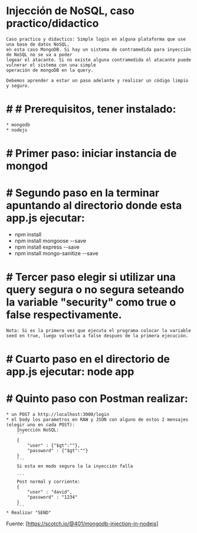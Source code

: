 # Injección de NoSQL, caso practico/didactico
    Caso practico y didactico: Simple login en alguna plataforma que use una base de datos NoSQL, 
    en esta caso MongoDB. Si hay un sistema de contramedida para inyección de NoSQL no se va a poder
    logear el atacante. Si no existe alguna contramedida el atacante puede vulnerar el sistema con una simple
    operación de mongoDB en la query.

    Debemos aprender a estar un paso adelante y realizar un código limpio y seguro.

# # # Prerequisitos, tener instalado:
    * mongodb
    * nodejs

# # Primer paso: iniciar instancia de mongod

# # Segundo paso en la terminar apuntando al directorio donde esta app.js ejecutar: 
   * npm install
   * npm install mongoose --save
   * npm install express --save
   * npm install mongo-sanitize --save

# # Tercer paso elegir si utilizar una query segura o no segura seteando la variable "security" como true o false respectivamente. 
    Nota: Si es la primera vez que ejecuta el programa colocar la variable seed en true, luego volverla a false despues de la primera ejecución.

# # Cuarto paso en el directorio de app.js ejecutar: node app

# # Quinto paso con Postman realizar:
    * un POST a http://localhost:3000/login
    * el body los parametros en RAW y JSON con alguno de estos 2 mensajes (elegir uno en cada POST):
        Inyección NoSQL:
        ```
        {
            "user" : {"$gt":""},
            "password" : {"$gt":""}
        }
        ```
        Si esta en modo seguro la la inyección falla

        ```
        Post normal y corriente: 
        {
            "user" : "david",
            "password" : "1234"
        }
        ```
    * Realizar "SEND"

Fuente: [https://scotch.io/@401/mongodb-injection-in-nodejs]